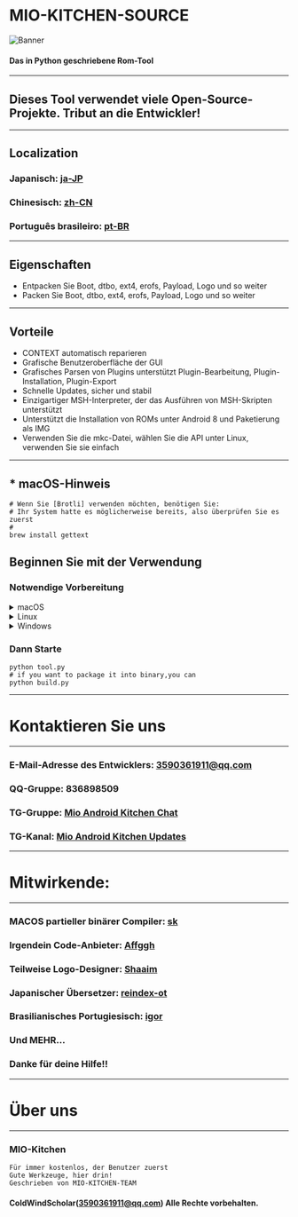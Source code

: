 # MIO-KITCHEN-SOURCE #
![Banner](https://github.com/ColdWindScholar/MIO-KITCHEN-SOURCE/blob/a9bcfdf613ad28e82f7899e3d420d76ecfea174c/splash.png)
#### Das in Python geschriebene Rom-Tool
***
## Dieses Tool verwendet viele Open-Source-Projekte. Tribut an die Entwickler!
***
## Localization
### Japanisch: [ja-JP](https://github.com/ColdWindScholar/MIO-KITCHEN-SOURCE/blob/main/README_ja-JP.md)
### Chinesisch: [zh-CN](https://github.com/ColdWindScholar/MIO-KITCHEN-SOURCE/blob/main/README_zh-CN.md)
### Português brasileiro: [pt-BR](https://github.com/ColdWindScholar/MIO-KITCHEN-SOURCE/blob/main/README_pt-BR.md)
***
## Eigenschaften
* Entpacken Sie Boot, dtbo, ext4, erofs, Payload, Logo und so weiter
* Packen Sie Boot, dtbo, ext4, erofs, Payload, Logo und so weiter
***
## Vorteile
* CONTEXT automatisch reparieren
* Grafische Benutzeroberfläche der GUI
* Grafisches Parsen von Plugins unterstützt Plugin-Bearbeitung, Plugin-Installation, Plugin-Export
* Schnelle Updates, sicher und stabil
* Einzigartiger MSH-Interpreter, der das Ausführen von MSH-Skripten unterstützt
* Unterstützt die Installation von ROMs unter Android 8 und Paketierung als IMG
* Verwenden Sie die mkc-Datei, wählen Sie die API unter Linux, verwenden Sie sie einfach
***
## * macOS-Hinweis
``` shell
# Wenn Sie [Brotli] verwenden möchten, benötigen Sie:
# Ihr System hatte es möglicherweise bereits, also überprüfen Sie es zuerst
# 
brew install gettext
```
## Beginnen Sie mit der Verwendung
### Notwendige Vorbereitung
<details><summary>macOS</summary>

```` shell
brew install python-tk python3  tcl-tk
python3 -m pip install -U --force-reinstall pip
pip install -r requirements.txt
````

</details>

<details><summary>Linux</summary>

```` shell
python3 -m pip install -U --force-reinstall pip
pip install -r requirements.txt
sudo apt update -y && sudo apt install python3-tk -y
````

</details>

<details><summary>Windows</summary>

```` shell
python -m pip install -U --force-reinstall pip
pip install -r requirements.txt
````

</details>

### Dann Starte
```` shell
python tool.py
# if you want to package it into binary,you can
python build.py
````
***
# Kontaktieren Sie uns
***
### E-Mail-Adresse des Entwicklers: 3590361911@qq.com
### QQ-Gruppe: 836898509
### TG-Gruppe: [Mio Android Kitchen Chat](https://t.me/mio_android_kitchen_group)
### TG-Kanal: [Mio Android Kitchen Updates](https://t.me/mio_android_kitchen)
***
# Mitwirkende:
***
### MACOS partieller binärer Compiler: [sk](https://github.com/sekaiacg)
### Irgendein Code-Anbieter: [Affggh](https://github.com/affggh)
### Teilweise Logo-Designer: [Shaaim](https://github.com/786-shaaim)
### Japanischer Übersetzer: [reindex-ot](https://github.com/reindex-ot)
### Brasilianisches Portugiesisch: [igor](https://github.com/igormiguell) 
### Und MEHR...
### Danke für deine Hilfe!!
***
# Über uns
***
### MIO-Kitchen
```
Für immer kostenlos, der Benutzer zuerst
Gute Werkzeuge, hier drin!
Geschrieben von MIO-KITCHEN-TEAM
```
#### ColdWindScholar(3590361911@qq.com) Alle Rechte vorbehalten. ####
